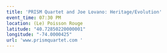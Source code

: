 ```yaml
---
title: 'PRISM Quartet and Joe Lovano: Heritage/Evolution'
event_time: 07:30 PM
location: (Le) Poisson Rouge
latitude: "40.72850220000001"
longitude: "-74.0000425"
url: 'www.prismquartet.com '
---
```

